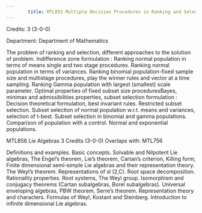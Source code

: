 ```yaml
---
        title: MTL855 Multiple Decision Procedures in Ranking and Selection
---
```

Credits: 3 (3-0-0)

Department: Department of Mathematics

The problem of ranking and selection, different approaches to the solution of problem. Indifference zone formulation : Ranking normal population in terms of means single and two stage procedures. Ranking normal population in terms of variances. Ranking binomial population-fixed sample size and multistage procedures, play the winner rules and vector at a time sampling. Ranking Gamma population with largest (smallest) scale parameter. Optimal properties of fixed subset size proceduresBayes, minimax and admissibilities properties, subset selection formulation : Decision theoretical formulation, best invariant rules. Restricted subset selection. Subset selection of normal population w.r.t. means and variances, selection of t-best. Subset selection in binomial and gamma populations. Comparison of population with a control. Normal and exponential populations.

MTL856 Lie Algebras 3 Credits (3-0-0) Overlaps with: MTL756

Definitions and examples. Basic concepts. Solvable and Nilpotent Lie algebras, The Engel’s theorem, Lie’s theorem, Cartan’s criterion, Killing form, Finite dimensional semi-simple Lie algebras and their representation theory. The Weyl’s theorem. Representations of sl (2,C). Root space decomposition. Rationality properties. Root systems, The Weyl group. Isomorphism and conjugacy theorems (Cartan subalgebras, Borel subalgebras). Universal enveloping algebras, PBW theorem, Serre’s theorem. Representation theory and characters. Formulas of Weyl, Kostant and Steinberg. Introduction to infinite dimensional Lie algebras.